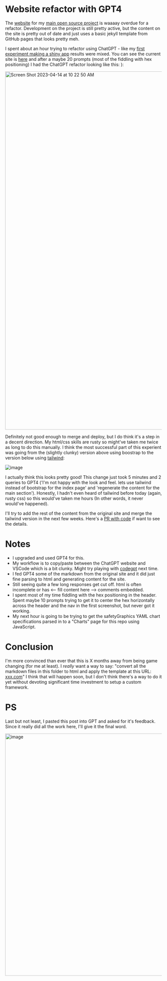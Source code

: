 # Website refactor with GPT4

The [website](https://safetygraphics.github.io/) for my [main open source project](https://github.com/SafetyGraphics/safetyGraphics) is waaaay overdue for a refactor. Development on the project is still pretty active, but the content on the site is pretty out of date and just uses a basic jekyll template from GitHub pages that looks pretty meh. 

I spent about an hour trying to refactor using ChatGPT - like my [first experiment making a shiny app]([https://github.com/jwildfire/shiny-gpt-demo](https://jwildfire.github.io/2023/03/29/shiny-gpt.html)) results were mixed. You can see the current site is [here](https://safetygraphics.github.io/) and after a maybe 20 prompts (most of the fiddling with hex positioning) I had the ChatGPT refactor looking like this: ): 

<img width="1149" alt="Screen Shot 2023-04-14 at 10 22 50 AM" src="https://user-images.githubusercontent.com/3680095/232071669-8dcdac5c-ead5-4b14-a572-1ae675d97c8e.png">

Definitely not good enough to merge and deploy, but I do think it's a step in a decent direction. My html/css skills are rusty so might've taken me twice as long to do this manually.  I think the most successful part of this experient was going from the (slightly clunky) version above using boostrap to the version below using [tailwind](https://tailwindcss.com/):

![image](https://user-images.githubusercontent.com/3680095/232130801-f3765e45-9b20-4fcc-a616-5e83b9370df7.png)

I actually think this looks pretty good! This change just took 5 minutes and 2 queries to GPT4 ('I'm not happy with the look and feel. lets use tailwind instead of bootstrap for the index page' and 'regenerate the content for the main section'). Honestly, I hadn't even heard of tailwind before today (again, rusty css) so this would've taken me hours (In other words, it never would've happened). 

I'll try to add the rest of the content from the original site and merge the tailwind version in the next few weeks. Here's a [PR with code](https://github.com/SafetyGraphics/SafetyGraphics.github.io/pull/12) if want to see the details.

# Notes

- I upgraded and used GPT4 for this. 
- My workflow is to copy/paste between the ChatGPT website and VSCode which is a bit clunky. Might try playing with [codegpt](https://marketplace.visualstudio.com/items?itemName=DanielSanMedium.dscodegpt) next time. 
- I fed GPT4 some of the markdown from the original site and it did just fine parsing to html and generating content for the site. 
- Still seeing quite a few long responses get cut off. html is often incomplete or has <-- fill content here --> comments embedded. 
- I spent most of my time fiddling with the hex positioning in the header. Spent maybe 10 prompts trying to get it to center the hex horizontally across the header and the nav in the first screenshot, but never got it working. 
- My next hour is going to be trying to get the safetyGraphics YAML chart specifications parsed in to a "Charts" page for this repo using JavaScript. 

# Conclusion
 
I'm more convinced than ever that this is X months away from being game changing (for me at least). I *really* want a way to say: "convert all the markdown files in this folder to html and apply the template at this URL: [xxx.com](http://xxx.com/)" I think that will happen soon, but I don't think there's a way to do it yet without devoting significant time investment to setup a custom framework.

# PS

Last but not least, I pasted this post into GPT and asked for it's feedback. Since it really did all the work here, I'll give it the final word.

<img width="777" alt="image" src="https://user-images.githubusercontent.com/3680095/232132782-a92c302a-fac4-4995-be8b-165a84651f5a.png">

